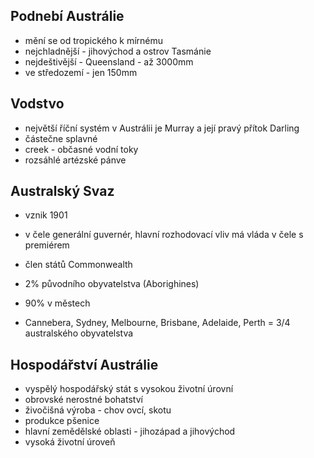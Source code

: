 ## Podnebí Austrálie
- mění se od tropického k mírnému
- nejchladnější - jihovýchod a ostrov Tasmánie
- nejdeštivější - Queensland - až 3000mm
- ve středozemí - jen 150mm

## Vodstvo
- největší říční systém v Austrálii je Murray a její pravý přítok Darling
- částečne splavné
- creek - občasné vodní toky
- rozsáhlé artézské pánve

## Australský Svaz
- vznik 1901
- v čele generální guvernér, hlavní rozhodovací vliv má vláda v čele s premiérem
- člen států Commonwealth

- 2% původního obyvatelstva (Aborighines)
- 90% v městech
- Cannebera, Sydney, Melbourne, Brisbane, Adelaide, Perth = 3/4 australského obyvatelstva

## Hospodářství Austrálie
- vyspělý hospodářský stát s vysokou životní úrovní
- obrovské nerostné bohatství
- živočišná výroba - chov ovcí, skotu
- produkce pšenice
- hlavní zemědělské oblasti - jihozápad a jihovýchod
- vysoká životní úroveň